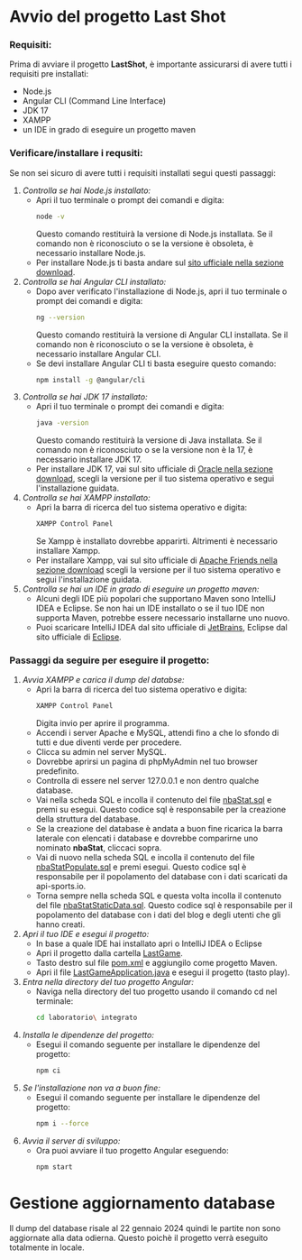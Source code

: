 # Avvio del progetto Last Shot

### Requisiti:

Prima di avviare il progetto **LastShot**, è importante assicurarsi di avere tutti i requisiti pre installati:

-   Node.js
-   Angular CLI (Command Line Interface)
-   JDK 17
-   XAMPP
-   un IDE in grado di eseguire un progetto maven

### Verificare/installare i requsiti:

Se non sei sicuro di avere tutti i requisiti installati segui questi passaggi:

1. _Controlla se hai Node.js installato:_
    - Apri il tuo terminale o prompt dei comandi e digita:
        ```bash
        node -v
        ```
        Questo comando restituirà la versione di Node.js installata. Se il comando non è riconosciuto o se la versione è obsoleta, è necessario installare Node.js.
    - Per installare Node.js ti basta andare sul [sito ufficiale nella sezione download](https://nodejs.org/en/download).
2. _Controlla se hai Angular CLI installato:_
    - Dopo aver verificato l'installazione di Node.js, apri il tuo terminale o prompt dei comandi e digita:
        ```bash
        ng --version
        ```
        Questo comando restituirà la versione di Angular CLI installata. Se il comando non è riconosciuto o se la versione è obsoleta, è necessario installare Angular CLI.
    - Se devi installare Angular CLI ti basta eseguire questo comando:
        ```bash
        npm install -g @angular/cli
        ```
3. _Controlla se hai JDK 17 installato:_
    - Apri il tuo terminale o prompt dei comandi e digita:
        ```bash
        java -version
        ```
        Questo comando restituirà la versione di Java installata. Se il comando non è riconosciuto o se la versione non è la 17, è necessario installare JDK 17.
    - Per installare JDK 17, vai sul sito ufficiale di [Oracle nella sezione download](https://www.oracle.com/it/java/technologies/downloads/#java17), scegli la versione per il tuo sistema operativo e segui l'installazione guidata.
4. _Controlla se hai XAMPP installato:_
    - Apri la barra di ricerca del tuo sistema operativo e digita:
        ```bash
        XAMPP Control Panel
        ```
        Se Xampp è installato dovrebbe apparirti. Altrimenti è necessario installare Xampp.
    - Per installare Xampp, vai sul sito ufficiale di [Apache Friends nella sezione download](https://www.apachefriends.org/it/download.html) scegli la versione per il tuo sistema operativo e segui l'installazione guidata.
5. _Controlla se hai un IDE in grado di eseguire un progetto maven:_
    - Alcuni degli IDE più popolari che supportano Maven sono IntelliJ IDEA e Eclipse. Se non hai un IDE installato o se il tuo IDE non supporta Maven, potrebbe essere necessario installarne uno nuovo.
    - Puoi scaricare IntelliJ IDEA dal sito ufficiale di [JetBrains](https://www.jetbrains.com/idea/download/other.html), Eclipse dal sito ufficiale di [Eclipse](https://eclipseide.org/).

### Passaggi da seguire per eseguire il progetto:

1. _Avvia XAMPP e carica il dump del databse:_
    - Apri la barra di ricerca del tuo sistema operativo e digita:
        ```bash
        XAMPP Control Panel
        ```
        Digita invio per aprire il programma.
    - Accendi i server Apache e MySQL, attendi fino a che lo sfondo di tutti e due diventi verde per procedere.
    - Clicca su admin nel server MySQL.
    - Dovrebbe aprirsi un pagina di phpMyAdmin nel tuo browser predefinito.
    - Controlla di essere nel server 127.0.0.1 e non dentro qualche database.
    - Vai nella scheda SQL e incolla il contenuto del file [nbaStat.sql](/LastGame/database/nbastat.sql) e premi su esegui. Questo codice sql è responsabile per la creazione della struttura del database.
    - Se la creazione del database è andata a buon fine ricarica la barra laterale con elencati i database e dovrebbe comparirne uno nominato **nbaStat**, cliccaci sopra.
    - Vai di nuovo nella scheda SQL e incolla il contenuto del file [nbaStatPopulate.sql](/LastGame/database/nbaStatPopulate.sql) e premi esegui. Questo codice sql è responsabile per il popolamento del database con i dati scaricati da api-sports.io.
    - Torna sempre nella scheda SQL e questa volta incolla il contenuto del file [nbaStatStaticData.sql](/LastGame/database/nbaStatStaticData.sql). Questo codice sql è responsabile per il popolamento del database con i dati del blog e degli utenti che gli hanno creati.
2. _Apri il tuo IDE e esegui il progetto:_
    - In base a quale IDE hai installato apri o IntelliJ IDEA o Eclipse
    - Apri il progetto dalla cartella [LastGame](/LastGame/).
    - Tasto destro sul file [pom.xml](/LastGame/pom.xml) e aggiungilo come progetto Maven.
    - Apri il file [LastGameApplication.java](/LastGame/src/main/java/com/IGallinari/LastGame/LastGameApplication.java) e esegui il progetto (tasto play).
3. _Entra nella directory del tuo progetto Angular:_
    - Naviga nella directory del tuo progetto usando il comando cd nel terminale:
        ```bash
        cd laboratorio\ integrato
        ```
4. _Installa le dipendenze del progetto:_
    - Esegui il comando seguente per installare le dipendenze del progetto:
        ```bash
        npm ci
        ```
5. _Se l'installazione non va a buon fine:_
    - Esegui il comando seguente per installare le dipendenze del progetto:
        ```bash
        npm i --force
        ```
6. _Avvia il server di sviluppo:_
    - Ora puoi avviare il tuo progetto Angular eseguendo:
        ```bash
        npm start
        ```

# Gestione aggiornamento database

Il dump del database risale al 22 gennaio 2024 quindi le partite non sono aggiornate alla data odierna. Questo poichè il progetto verrà eseguito totalmente in locale.
